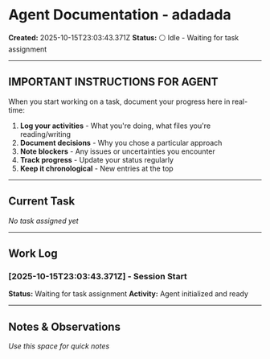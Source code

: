 # Agent Documentation - adadada

**Created:** 2025-10-15T23:03:43.371Z
**Status:** ⚪ Idle - Waiting for task assignment

---

## IMPORTANT INSTRUCTIONS FOR AGENT

When you start working on a task, document your progress here in real-time:

1. **Log your activities** - What you're doing, what files you're reading/writing
2. **Document decisions** - Why you chose a particular approach
3. **Note blockers** - Any issues or uncertainties you encounter
4. **Track progress** - Update your status regularly
5. **Keep it chronological** - New entries at the top

---

## Current Task

*No task assigned yet*

---

## Work Log

### [2025-10-15T23:03:43.371Z] - Session Start
**Status:** Waiting for task assignment
**Activity:** Agent initialized and ready

---

## Notes & Observations

*Use this space for quick notes*
